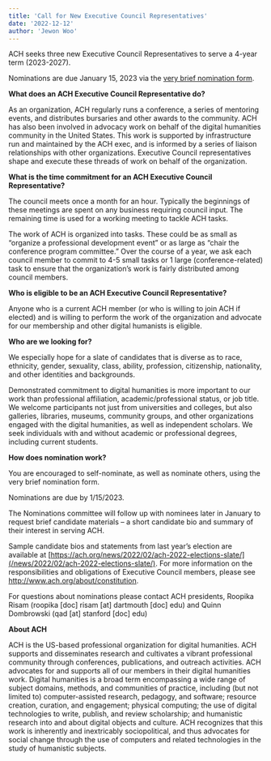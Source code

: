 ```yaml
---
title: 'Call for New Executive Council Representatives'
date: '2022-12-12'
author: 'Jewon Woo'
---
```

ACH seeks three new Executive Council Representatives to serve a 4-year term (2023-2027).

Nominations are due January 15, 2023 via the [very brief nomination form](https://forms.gle/iCuZAj8YK8gLm4MA7).

**What does an ACH Executive Council Representative do?**

As an organization, ACH regularly runs a conference, a series of mentoring events, and distributes bursaries and other awards to the community. ACH has also been involved in advocacy work on behalf of the digital humanities community in the United States. This work is supported by infrastructure run and maintained by the ACH exec, and is informed by a series of liaison relationships with other organizations. Executive Council representatives shape and execute these threads of work on behalf of the organization.

**What is the time commitment for an ACH Executive Council Representative?**

The council meets once a month for an hour. Typically the beginnings of these meetings are spent on any business requiring council input. The remaining time is used for a working meeting to tackle ACH tasks.

The work of ACH is organized into tasks. These could be as small as “organize a professional development event” or as large as “chair the conference program committee.” Over the course of a year, we ask each council member to commit to 4-5 small tasks or 1 large (conference-related) task to ensure that the organization’s work is fairly distributed among council members.

**Who is eligible to be an ACH Executive Council Representative?**

Anyone who is a current ACH member (or who is willing to join ACH if elected) and is willing to perform the work of the organization and advocate for our membership and other digital humanists is eligible.

**Who are we looking for?**

We especially hope for a slate of candidates that is diverse as to race, ethnicity, gender, sexuality, class, ability, profession, citizenship, nationality, and other identities and backgrounds.

Demonstrated commitment to digital humanities is more important to our work than professional affiliation, academic/professional status, or job title. We welcome participants not just from universities and colleges, but also galleries, libraries, museums, community groups, and other organizations engaged with the digital humanities, as well as independent scholars. We seek individuals with and without academic or professional degrees, including current students.

**How does nomination work?**

You are encouraged to self-nominate, as well as nominate others, using the very brief nomination form.

Nominations are due by 1/15/2023.

The Nominations committee will follow up with nominees later in January to request brief candidate materials – a short candidate bio and summary of their interest in serving ACH.

Sample candidate bios and statements from last year’s election are available at [https://ach.org/news/2022/02/ach-2022-elections-slate/](/news/2022/02/ach-2022-elections-slate/). For more information on the responsibilities and obligations of Executive Council members, please see http://www.ach.org/about/constitution.

For questions about nominations please contact ACH presidents, Roopika Risam (roopika \[doc\] risam \[at\] dartmouth \[doc\] edu) and Quinn Dombrowski (qad \[at\] stanford \[doc\] edu)

**About ACH**

ACH is the US-based professional organization for digital humanities. ACH supports and disseminates research and cultivates a vibrant professional community through conferences, publications, and outreach activities. ACH advocates for and supports all of our members in their digital humanities work. Digital humanities is a broad term encompassing a wide range of subject domains, methods, and communities of practice, including (but not limited to) computer-assisted research, pedagogy, and software; resource creation, curation, and engagement; physical computing; the use of digital technologies to write, publish, and review scholarship; and humanistic research into and about digital objects and culture. ACH recognizes that this work is inherently and inextricably sociopolitical, and thus advocates for social change through the use of computers and related technologies in the study of humanistic subjects.